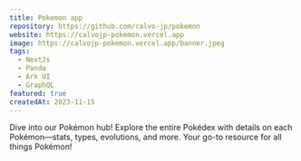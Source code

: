 ```yaml
---
title: Pokemon app
repository: https://github.com/calvo-jp/pokemon
website: https://calvojp-pokemon.vercel.app
image: https://calvojp-pokemon.vercel.app/banner.jpeg
tags:
  - NextJs
  - Panda
  - Ark UI
  - GraphQL
featured: true
createdAt: 2023-11-15
---
```


Dive into our Pokémon hub! Explore the entire Pokédex with details on each Pokémon—stats, types, evolutions, and more. Your go-to resource for all things Pokémon!
